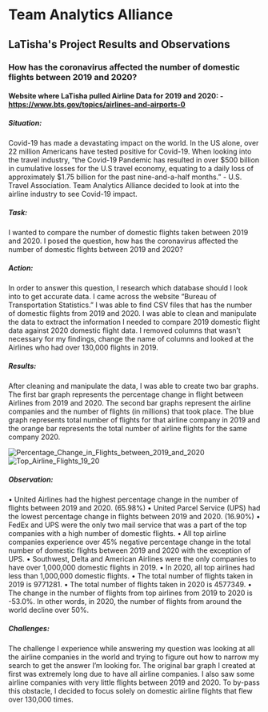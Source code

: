 # Team Analytics Alliance

## LaTisha's Project Results and Observations

### How has the coronavirus affected the number of domestic flights between 2019 and 2020?

#### Website where LaTisha pulled Airline Data for 2019 and 2020: - https://www.bts.gov/topics/airlines-and-airports-0

##### Situation:
Covid-19 has made a devastating impact on the world. In the US alone, over 22 million Americans have tested positive for Covid-19. When looking into the travel industry, “the Covid-19 Pandemic has resulted in over $500 billion in cumulative losses for the U.S travel economy, equating to a daily loss of approximately $1.75 billion for the past nine-and-a-half months.”  - U.S. Travel Association. Team Analytics Alliance decided to look at into the airline industry to see Covid-19 impact.

##### Task:
I wanted to compare the number of domestic flights taken between 2019 and 2020. I posed the question, how has the coronavirus affected the number of domestic flights between 2019 and 2020?

##### Action:
In order to answer this question, I research which database should I look into to get accurate data. I came across the website “Bureau of Transportation Statistics.” I was able to find CSV files that has the number of domestic flights from 2019 and 2020. I was able to clean and manipulate the data to extract the information I needed to compare 2019 domestic flight data against 2020 domestic flight data. I removed columns that wasn’t necessary for my findings, change the name of columns and looked at the Airlines who had over 130,000 flights in 2019.

##### Results:
After cleaning and manipulate the data, I was able to create two bar graphs. The first bar graph represents the percentage change in flight between Airlines from 2019 and 2020. The second bar graphs represent the airline companies and the number of flights (in millions) that took place. The blue graph represents total number of flights for that airline company in 2019 and the orange bar represents the total number of airline flights for the same company 2020.

![Percentage_Change_in_Flights_between_2019_and_2020](https://github.com/llhabers/data-analysis-project-1/blob/main/output_data/Percentage_Change_in_Flights_between_2019_and_2020.png)
![Top_Airline_Flights_19_20](https://github.com/llhabers/data-analysis-project-1/blob/main/output_data/Top_Airline_Flights_19_20.png)

##### Observation:
•	United Airlines had the highest percentage change in the number of flights between 2019 and 2020. (65.98%)
•	United Parcel Service (UPS) had the lowest percentage change in flights between 2019 and 2020. (16.90%)
•	FedEx and UPS were the only two mail service that was a part of the top companies with a high number of domestic flights.
•	All top airline companies experience over 45% negative percentage change in the total number of domestic flights between 2019 and 2020 with the exception of UPS.
•	Southwest, Delta and American Airlines were the only companies to have over 1,000,000 domestic flights in 2019.
•	In 2020, all top airlines had less than 1,000,000 domestic flights.
•	The total number of flights taken in 2019 is 9771281.
•	The total number of flights taken in 2020 is 4577349.
•	The change in the number of flights from top airlines from 2019 to 2020 is -53.0%. In other words, in 2020, the number of flights from around the world decline over 50%.

##### Challenges:
The challenge I experience while answering my question was looking at all the airline companies in the world and trying to figure out how to narrow my search to get the answer I’m looking for. The original bar graph I created at first was extremely long due to have all airline companies. I also saw some airline companies with very little flights between 2019 and 2020. To by-pass this obstacle, I decided to focus solely on domestic airline flights that flew over 130,000 times.

